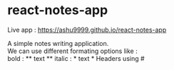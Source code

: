 # react-notes-app  

Live app : https://ashu9999.github.io/react-notes-app  

A simple notes writing application.  
We can use different formating options like :  
bold : \** text \**
italic : \* text \*
Headers using #